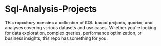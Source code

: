 # Sql-Analysis-Projects
This repository contains a collection of SQL-based projects, queries, and analyses covering various datasets and use cases. Whether you're looking for data exploration, complex queries, performance optimization, or business insights, this repo has something for you.
